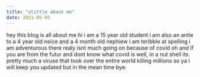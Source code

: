 ```yaml
---
title: "alittle about me"
date: 2021-05-05
---
```

hey this blog is all about me
hi i am a 15 year old student i am also an antie to a 4 year old neice and a 4 month old nephiew 
i am teribble at spelling i am adventurous 
there realy isnt much going on because of covid
oh and if you are from the futur and dont know what covid is well, in a nut shell its pretty much a viruse that took over the entire world killing millions
so ya i will keep you updated 
but in the mean time bye.
